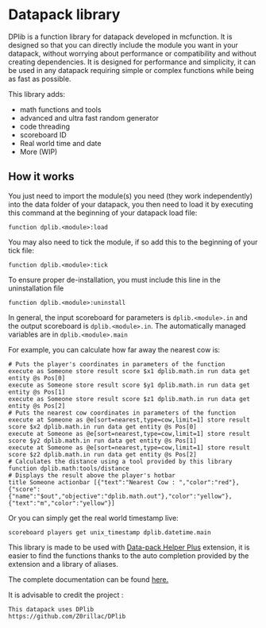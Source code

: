 # Datapack library
DPlib is a function library for datapack developed in mcfunction. It is designed so that you can directly include the module you want in your datapack, without worrying about performance or compatibility and without creating dependencies. It is designed for performance and simplicity, it can be used in any datapack requiring simple or complex functions while being as fast as possible.

This library adds:
- math functions and tools
- advanced and ultra fast random generator
- code threading
- scoreboard ID
- Real world time and date
- More (WIP)

## How it works

You just need to import the module(s) you need (they work independently) into the data folder of your datapack, you then need to load it by executing this command at the beginning of your datapack load file: 
```
function dplib.<module>:load
```
You may also need to tick the module, if so add this to the beginning of your tick file:
```
function dplib.<module>:tick
```

To ensure proper de-installation, you must include this line in the uninstallation file
```
function dplib.<module>:uninstall
```

In general, the input scoreboard for parameters is `dplib.<module>.in` and the output scoreboard is `dplib.<module>.in`. The automatically managed variables are in `dplib.<module>.main`

For example, you can calculate how far away the nearest cow is:
```mcfunction
# Puts the player's coordinates in parameters of the function
execute as Someone store result score $x1 dplib.math.in run data get entity @s Pos[0]
execute as Someone store result score $y1 dplib.math.in run data get entity @s Pos[1]
execute as Someone store result score $z1 dplib.math.in run data get entity @s Pos[2]
# Puts the nearest cow coordinates in parameters of the function
execute at Someone as @e[sort=nearest,type=cow,limit=1] store result score $x2 dplib.math.in run data get entity @s Pos[0]
execute at Someone as @e[sort=nearest,type=cow,limit=1] store result score $y2 dplib.math.in run data get entity @s Pos[1]
execute at Someone as @e[sort=nearest,type=cow,limit=1] store result score $z2 dplib.math.in run data get entity @s Pos[2]
# Calculates the distance using a tool provided by this library
function dplib.math:tools/distance
# Displays the result above the player's hotbar
title Someone actionbar [{"text":"Nearest Cow : ","color":"red"},{"score":{"name":"$out","objective":"dplib.math.out"},"color":"yellow"},{"text":"m","color":"yellow"}]
```

Or you can simply get the real world timestamp live:
```mcfunction
scoreboard players get unix_timestamp dplib.datetime.main
```

This library is made to be used with [Data-pack Helper Plus](https://marketplace.visualstudio.com/items?itemName=SPGoding.datapack-language-server) extension, it is easier to find the functions thanks to the auto completion provided by the extension and a library of aliases.

The complete documentation can be found [here.](DOCS.md)

It is advisable to credit the project :
```
This datapack uses DPlib
https://github.com/Z0rillac/DPlib
```
